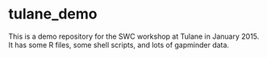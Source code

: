 # tulane_demo
This is a demo repository for the SWC workshop at Tulane in January 2015. It has some R files, some shell scripts, and lots of gapminder data.
